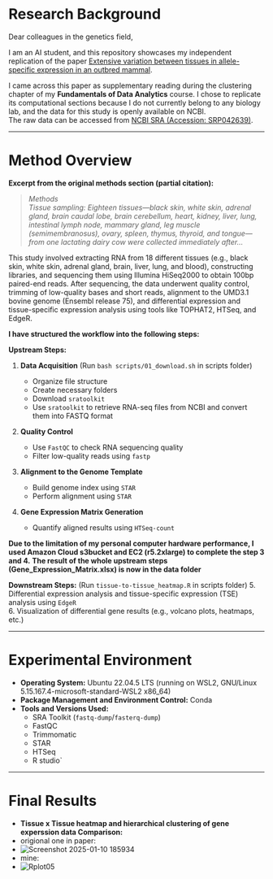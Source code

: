 # Research Background  

Dear colleagues in the genetics field,  

I am an AI student, and this repository showcases my independent replication of the paper [Extensive variation between tissues in allele-specific expression in an outbred mammal](https://www.researchgate.net/publication/284570492_Extensive_variation_between_tissues_in_allele_specific_expression_in_an_outbred_mammal).  

I came across this paper as supplementary reading during the clustering chapter of my **Fundamentals of Data Analytics** course. I chose to replicate its computational sections because I do not currently belong to any biology lab, and the data for this study is openly available on NCBI.  
The raw data can be accessed from [NCBI SRA (Accession: SRP042639)](https://www.ncbi.nlm.nih.gov/sra?term=SRP042639).  

---

# Method Overview  

**Excerpt from the original methods section (partial citation):**  

> *Methods  
> Tissue sampling: Eighteen tissues—black skin, white skin, adrenal gland, brain caudal lobe, brain cerebellum, heart, kidney, liver, lung, intestinal lymph node, mammary gland, leg muscle (semimembranosus), ovary, spleen, thymus, thyroid, and tongue—from one lactating dairy cow were collected immediately after...*

This study involved extracting RNA from 18 different tissues (e.g., black skin, white skin, adrenal gland, brain, liver, lung, and blood), constructing libraries, and sequencing them using Illumina HiSeq2000 to obtain 100bp paired-end reads. After sequencing, the data underwent quality control, trimming of low-quality bases and short reads, alignment to the UMD3.1 bovine genome (Ensembl release 75), and differential expression and tissue-specific expression analysis using tools like TOPHAT2, HTSeq, and EdgeR.  

**I have structured the workflow into the following steps:**  

**Upstream Steps:**
1. **Data Acquisition** (Run `bash scripts/01_download.sh` in scripts folder)  
   - Organize file structure  
   - Create necessary folders  
   - Download `sratoolkit`  
   - Use `sratoolkit` to retrieve RNA-seq files from NCBI and convert them into FASTQ format  

2. **Quality Control**  
   - Use `FastQC` to check RNA sequencing quality  
   - Filter low-quality reads using `fastp`  

3. **Alignment to the Genome Template**  
   - Build genome index using `STAR`  
   - Perform alignment using `STAR`  

4. **Gene Expression Matrix Generation**  
   - Quantify aligned results using `HTSeq-count`  

**Due to the limitation of my personal computer hardware performance, I used Amazon Cloud s3bucket and EC2 (r5.2xlarge) to complete the step 3 and 4.**
**The result of the whole upstream steps (Gene_Expression_Matrix.xlsx) is now in the data folder**

**Downstream Steps:**  (Run `tissue-to-tissue_heatmap.R` in scripts folder)
5. Differential expression analysis and tissue-specific expression (TSE) analysis using `EdgeR`  
6. Visualization of differential gene results (e.g., volcano plots, heatmaps, etc.)  

---

# Experimental Environment  

- **Operating System:** Ubuntu 22.04.5 LTS (running on WSL2, GNU/Linux 5.15.167.4-microsoft-standard-WSL2 x86_64)  
- **Package Management and Environment Control:** Conda  
- **Tools and Versions Used:**  
  - SRA Toolkit (`fastq-dump`/`fasterq-dump`)  
  - FastQC  
  - Trimmomatic  
  - STAR
  - HTSeq  
  - R studio`

---

# Final Results  

- **Tissue x Tissue heatmap and hierarchical clustering of gene experssion data Comparison:**
 - origional one in paper:
 - ![Screenshot 2025-01-10 185934](https://github.com/user-attachments/assets/cbdf8277-0025-4b45-8762-c0026b06919b)
 - mine:
 - ![Rplot05](https://github.com/user-attachments/assets/1df035c2-1fe5-4629-929e-9d53ab90426c)



